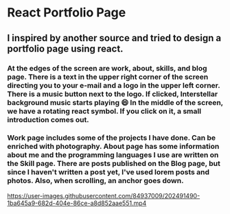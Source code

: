 # React Portfolio Page

## I inspired by another source and tried to design a portfolio page using react. 

### At the edges of the screen are work, about, skills, and blog page. There is a text in the upper right corner of the screen directing you to your e-mail and a logo in the upper left corner. There is a music button next to the logo. If clicked, Interstellar background music starts playing :smile: In the middle of the screen, we have a rotating react symbol. If you click on it, a small introduction comes out.

### Work page includes some of the projects I have done. Can be enriched with photography. About page has some information about me and the programming languages I use are written on the Skill page. There are posts published on the Blog page, but since I haven't written a post yet, I've used lorem posts and photos. Also, when scrolling, an anchor goes down.

https://user-images.githubusercontent.com/84937009/202491490-1ba645a9-682d-404e-86ce-a8d852aae551.mp4

